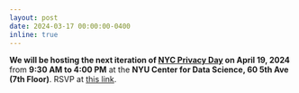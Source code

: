 ```yaml
---
layout: post
date: 2024-03-17 00:00:00-0400
inline: true
---
```


**We will be hosting the next iteration of [NYC Privacy Day](https://airesponsibly.net/privacy_day/) on April 19, 2024** from **9:30 AM to 4:00 PM** at the **NYU Center for Data Science, 60 5th Ave (7th Floor)**. RSVP at [this link](https://forms.gle/qxCkwxNwKHs1Yejb7).
